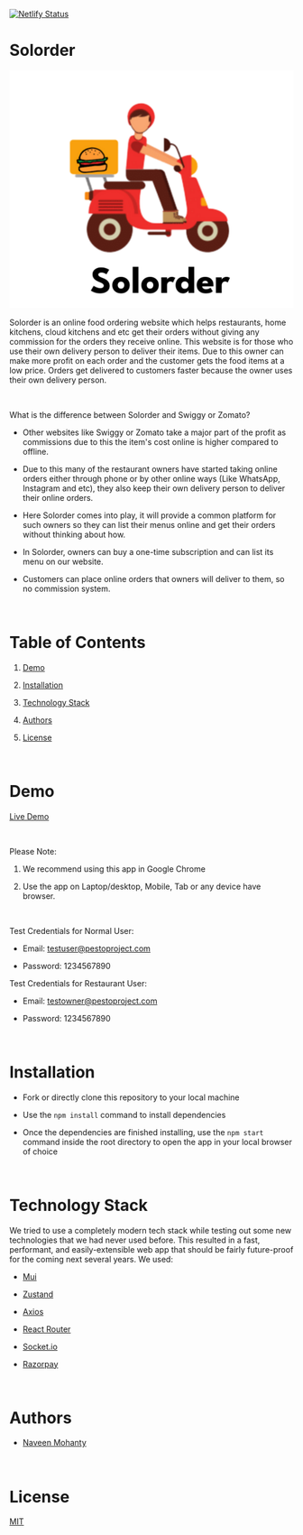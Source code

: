 [![Netlify Status](https://api.netlify.com/api/v1/badges/3a60744f-678f-4f08-a360-7d2e2dcb6560/deploy-status)](https://solorder.netlify.app/)

  

# Solorder

  

![Solorder Icon](./public/image/solorder-logo.svg)

  

Solorder is an online food ordering website which helps restaurants, home kitchens, cloud kitchens and etc get their orders without giving any commission for the orders they receive online. This website is for those who use their own delivery person to deliver their items. Due to this owner can make more profit on each order and the customer gets the food items at a low price. Orders get delivered to customers faster because the owner uses their own delivery person.

<br/>

What is the difference between Solorder and Swiggy or Zomato?

-   Other websites like Swiggy or Zomato take a major part of the profit as commissions due to this the item's cost online is higher compared to offline.
    
-   Due to this many of the restaurant owners have started taking online orders either through phone or by other online ways (Like WhatsApp, Instagram and etc), they also keep their own delivery person to deliver their online orders.
    
-   Here Solorder comes into play, it will provide a common platform for such owners so they can list their menus online and get their orders without thinking about how.
    
-   In Solorder, owners can buy a one-time subscription and can list its menu on our website.
    
-   Customers can place online orders that owners will deliver to them, so no commission system.

  

<br/>

  

# Table of Contents

  

1. [Demo](#demo)

2. [Installation](#installation)

3. [Technology Stack](#technology-stack)

4. [Authors](#authors)

5. [License](#license)

  

<br/>

  

# Demo

  

[Live Demo](https://solorder.netlify.app/)

  

<br/>

  

Please Note:

  

1. We recommend using this app in Google Chrome

2. Use the app on Laptop/desktop, Mobile, Tab or any device have browser.

<br/>

Test Credentials for Normal User:

- Email: testuser@pestoproject.com

- Password: 1234567890

Test Credentials for Restaurant User:

- Email: testowner@pestoproject.com

- Password: 1234567890

 
<br/>

  

# Installation

  

- Fork or directly clone this repository to your local machine

- Use the `npm install` command to install dependencies

- Once the dependencies are finished installing, use the `npm start` command inside the root directory to open the app in your local browser of choice

  

<br/>

  

# Technology Stack

  

We tried to use a completely modern tech stack while testing out some new technologies that we had never used before. This resulted in a fast, performant, and easily-extensible web app that should be fairly future-proof for the coming next several years. We used:

  

- [Mui](https://mui.com//)

- [Zustand](https://zustand-demo.pmnd.rs/)

- [Axios](https://axios-http.com/docs/intro)

- [React Router](https://reactrouter.com/en/main)

- [Socket.io](https://socket.io/)

- [Razorpay](https://www.npmjs.com/package/razorpay)

  

<br/>

  

# Authors

  

- [Naveen Mohanty](https://github.com/NaveenMohanty)

<br/>

  

# License

  

[MIT](https://opensource.org/licenses/MIT)